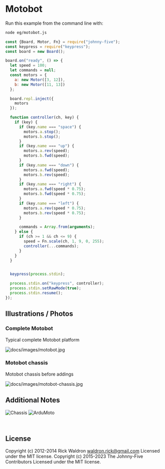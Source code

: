 <!--remove-start-->

# Motobot

<!--remove-end-->








Run this example from the command line with:
```bash
node eg/motobot.js
```


```javascript
const {Board, Motor, Fn} = require("johnny-five");
const keypress = require("keypress");
const board = new Board();

board.on("ready", () => {
  let speed = 100;
  let commands = null;
  const motors = {
    a: new Motor([3, 12]),
    b: new Motor([11, 13])
  };

  board.repl.inject({
    motors
  });

  function controller(ch, key) {
    if (key) {
      if (key.name === "space") {
        motors.a.stop();
        motors.b.stop();
      }
      if (key.name === "up") {
        motors.a.rev(speed);
        motors.b.fwd(speed);
      }
      if (key.name === "down") {
        motors.a.fwd(speed);
        motors.b.rev(speed);
      }
      if (key.name === "right") {
        motors.a.fwd(speed * 0.75);
        motors.b.fwd(speed * 0.75);
      }
      if (key.name === "left") {
        motors.a.rev(speed * 0.75);
        motors.b.rev(speed * 0.75);
      }

      commands = Array.from(arguments);
    } else {
      if (ch >= 1 && ch <= 9) {
        speed = Fn.scale(ch, 1, 9, 0, 255);
        controller(...commands);
      }
    }
  }


  keypress(process.stdin);

  process.stdin.on("keypress", controller);
  process.stdin.setRawMode(true);
  process.stdin.resume();
});


```


## Illustrations / Photos


### Complete Motobot


Typical complete Motobot platform


![docs/images/motobot.jpg](images/motobot.jpg)  

### Motobot chassis


Motobot chassis before addings


![docs/images/motobot-chassis.jpg](images/motobot-chassis.jpg)  






## Additional Notes
![Chassis](https://cdn.sparkfun.com//assets/parts/9/7/3/8/12866-01.jpg)
![ArduMoto](https://cdn.sparkfun.com//assets/parts/3/8/4/9/09815-01.jpg)

&nbsp;

<!--remove-start-->

## License
Copyright (c) 2012-2014 Rick Waldron <waldron.rick@gmail.com>
Licensed under the MIT license.
Copyright (c) 2015-2023 The Johnny-Five Contributors
Licensed under the MIT license.

<!--remove-end-->
